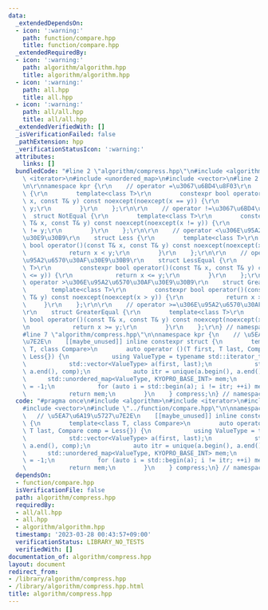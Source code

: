 ```yaml
---
data:
  _extendedDependsOn:
  - icon: ':warning:'
    path: function/compare.hpp
    title: function/compare.hpp
  _extendedRequiredBy:
  - icon: ':warning:'
    path: algorithm/algorithm.hpp
    title: algorithm/algorithm.hpp
  - icon: ':warning:'
    path: all.hpp
    title: all.hpp
  - icon: ':warning:'
    path: all/all.hpp
    title: all/all.hpp
  _extendedVerifiedWith: []
  _isVerificationFailed: false
  _pathExtension: hpp
  _verificationStatusIcon: ':warning:'
  attributes:
    links: []
  bundledCode: "#line 2 \"algorithm/compress.hpp\"\n#include <algorithm>\n#include\
    \ <iterator>\n#include <unordered_map>\n#include <vector>\n#line 2 \"function/compare.hpp\"\
    \n\r\nnamespace kpr {\r\n    // operator =\u3067\u6BD4\u8F03\r\n    struct Equal\
    \ {\r\n        template<class T>\r\n        constexpr bool operator()(const T&\
    \ x, const T& y) const noexcept(noexcept(x == y)) {\r\n            return x ==\
    \ y;\r\n        }\r\n    };\r\n\r\n    // operator !=\u3067\u6BD4\u8F03\r\n  \
    \  struct NotEqual {\r\n        template<class T>\r\n        constexpr bool operator()(const\
    \ T& x, const T& y) const noexcept(noexcept(x != y)) {\r\n            return x\
    \ != y;\r\n        }\r\n    };\r\n\r\n    // operator <\u306E\u95A2\u6570\u30AF\
    \u30E9\u30B9\r\n    struct Less {\r\n        template<class T>\r\n        constexpr\
    \ bool operator()(const T& x, const T& y) const noexcept(noexcept(x < y)) {\r\n\
    \            return x < y;\r\n        }\r\n    };\r\n\r\n    // operator <=\u306E\
    \u95A2\u6570\u30AF\u30E9\u30B9\r\n    struct LessEqual {\r\n        template<class\
    \ T>\r\n        constexpr bool operator()(const T& x, const T& y) const noexcept(noexcept(x\
    \ <= y)) {\r\n            return x <= y;\r\n        }\r\n    };\r\n\r\n    //\
    \ operator >\u306E\u95A2\u6570\u30AF\u30E9\u30B9\r\n    struct Greater {\r\n \
    \       template<class T>\r\n        constexpr bool operator()(const T& x, const\
    \ T& y) const noexcept(noexcept(x > y)) {\r\n            return x > y;\r\n   \
    \     }\r\n    };\r\n\r\n    // operator >=\u306E\u95A2\u6570\u30AF\u30E9\u30B9\
    \r\n    struct GreaterEqual {\r\n        template<class T>\r\n        constexpr\
    \ bool operator()(const T& x, const T& y) const noexcept(noexcept(x >= y)) {\r\
    \n            return x >= y;\r\n        }\r\n    };\r\n} // namespace kpr\r\n\
    #line 7 \"algorithm/compress.hpp\"\n\nnamespace kpr {\n    // \u5EA7\u6A19\u5727\
    \u7E2E\n    [[maybe_unused]] inline constexpr struct {\n        template<class\
    \ T, class Compare>\n        auto operator ()(T first, T last, Compare comp =\
    \ Less{}) {\n            using ValueType = typename std::iterator_traits<T>::value_type;\n\
    \            std::vector<ValueType> a(first, last);\n            std::sort(a.begin(),\
    \ a.end(), comp);\n            auto itr = unique(a.begin(), a.end());\n      \
    \      std::unordered_map<ValueType, KYOPRO_BASE_INT> mem;\n            int cnt\
    \ = -1;\n            for (auto i = std::begin(a); i != itr; ++i) mem[*i] = ++cnt;\n\
    \            return mem;\n        }\n    } compress;\n} // namespace kpr\n"
  code: "#pragma once\n#include <algorithm>\n#include <iterator>\n#include <unordered_map>\n\
    #include <vector>\n#include \"../function/compare.hpp\"\n\nnamespace kpr {\n \
    \   // \u5EA7\u6A19\u5727\u7E2E\n    [[maybe_unused]] inline constexpr struct\
    \ {\n        template<class T, class Compare>\n        auto operator ()(T first,\
    \ T last, Compare comp = Less{}) {\n            using ValueType = typename std::iterator_traits<T>::value_type;\n\
    \            std::vector<ValueType> a(first, last);\n            std::sort(a.begin(),\
    \ a.end(), comp);\n            auto itr = unique(a.begin(), a.end());\n      \
    \      std::unordered_map<ValueType, KYOPRO_BASE_INT> mem;\n            int cnt\
    \ = -1;\n            for (auto i = std::begin(a); i != itr; ++i) mem[*i] = ++cnt;\n\
    \            return mem;\n        }\n    } compress;\n} // namespace kpr\n"
  dependsOn:
  - function/compare.hpp
  isVerificationFile: false
  path: algorithm/compress.hpp
  requiredBy:
  - all/all.hpp
  - all.hpp
  - algorithm/algorithm.hpp
  timestamp: '2023-03-28 00:43:57+09:00'
  verificationStatus: LIBRARY_NO_TESTS
  verifiedWith: []
documentation_of: algorithm/compress.hpp
layout: document
redirect_from:
- /library/algorithm/compress.hpp
- /library/algorithm/compress.hpp.html
title: algorithm/compress.hpp
---
```

